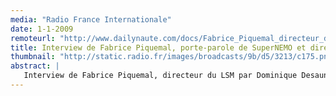 ```yaml
---
media: "Radio France Internationale"
date: 1-1-2009
remoteurl: "http://www.dailynaute.com/docs/Fabrice_Piquemal_directeur_du_L_S_M_.mp3"
title: Interview de Fabrice Piquemal, porte-parole de SuperNEMO et directeur du LSM (en francais)
thumbnail: "http://static.radio.fr/images/broadcasts/9b/d5/3213/c175.png"
abstract: |
   Interview de Fabrice Piquemal, directeur du LSM par Dominique Desaunay de Radio France Internationale au labo en 2009...
---
```

